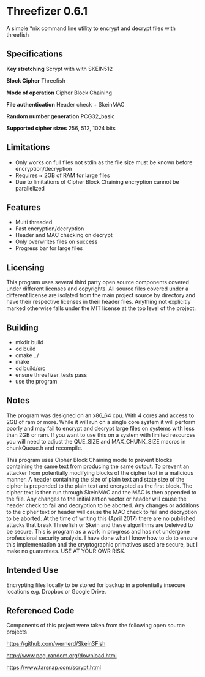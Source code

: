 Threefizer 0.6.1
================
A simple *nix command line utility to encrypt and decrypt files with threefish

Specifications
--------------
**Key stretching** Scrypt with with SKEIN512

**Block Cipher** Threefish

**Mode of operation** Cipher Block Chaining

**File authentication** Header check + SkeinMAC

**Random number generation** PCG32_basic

**Supported cipher sizes** 256, 512, 1024 bits

Limitations
--------------
* Only works on full files not stdin as the file size must be known before encryption/decryption
* Requires ≈ 2GB of RAM for large files
* Due to limitations of Cipher Block Chaining encryption cannot be parallelized

Features
--------
* Multi threaded
* Fast encryption/decryption
* Header and MAC checking on decrypt
* Only overwrites files on success
* Progress bar for large files

Licensing
---------
This program uses several third party open source components covered under different licenses and copyrights. All source files covered under a different license are isolated from the main project source by directory and have their respective licenses in their header files. Anything not explicitly marked otherwise falls under the MIT license at the top level of the project.

Building
--------
* mkdir build
* cd build
* cmake ../
* make
* cd build/src
* ensure threefizer_tests pass
* use the program

Notes
-----
The program was designed on an x86_64 cpu. With 4 cores and access to 2GB of ram or more. While it will run on a single core system it will perform poorly and may fail to encrypt and decrypt large files on systems with less than 2GB or ram. If you want to use this on a system with limited resources you will need to adjust the QUE_SIZE and MAX_CHUNK_SIZE macros in chunkQueue.h and recompile.

This program uses Cipher Block Chaining mode to prevent blocks containing the same text from producing the same output. To prevent an attacker from potentially modifying blocks of the cipher text in a malicious manner. A header containing the size of plain text and state size of the cipher is prepended to the plain text and encrypted as the first block. The cipher text is then run through SkeinMAC and the MAC is then appended to the file. Any changes to the initialization vector or header will cause the header check to fail and decryption to be aborted. Any changes or additions to the cipher text or header will cause the MAC check to fail and decryption to be aborted. At the time of writing this (April 2017) there are no published attacks that break Threefish or Skein and these algorithms are beleived to be secure. This is program as a work in progress and has not undergone professional security analysis. I have done what I know how to do to ensure this implementation and the cryptographic primatives used are secure, but I make no guarantees. USE AT YOUR OWR RISK.

Intended Use
------------
Encrypting files locally to be stored for backup in a potentially insecure locations e.g. Dropbox or Google Drive.

Referenced Code
-------------------
Components of this project were taken from the following open source projects

https://github.com/wernerd/Skein3Fish

http://www.pcg-random.org/download.html

https://www.tarsnap.com/scrypt.html
